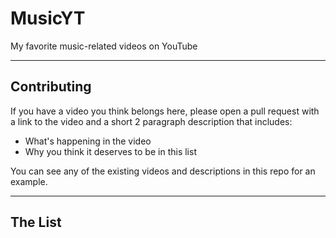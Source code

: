 # MusicYT
My favorite music-related videos on YouTube

---

## Contributing

If you have a video you think belongs here, please open a pull request with a link to the video and a short 2 paragraph description that includes:
  - What's happening in the video
  - Why you think it deserves to be in this list 

You can see any of the existing videos and descriptions in this repo for an example.

---

## The List

